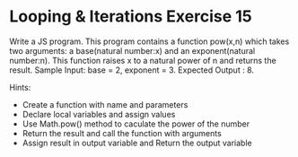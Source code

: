 # Looping & Iterations Exercise 15

Write a JS program. This program contains a function pow(x,n) which takes two arguments:
 a base(natural number:x) and an exponent(natural number:n). 
 This function raises x to a natural power of n and returns the result. 
 Sample Input: base = 2, exponent = 3. Expected Output : 8.

Hints:

- Create a function with name and parameters
- Declare local variables and assign values
- Use Math.pow() method to caculate the power of the number
- Return the result and call the function with arguments
- Assign result in output variable and Return the output variable
